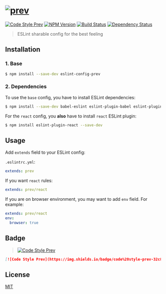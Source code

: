 # [![prev](https://cdn.rawgit.com/preco21/eslint-config-prev/master/assets/logo.svg)](https://github.com/preco21/eslint-config-prev)

[![Code Style Prev](https://img.shields.io/badge/code%20style-prev-32c8fc.svg?style=flat-square)](https://github.com/preco21/eslint-config-prev)
[![NPM Version](https://img.shields.io/npm/v/eslint-config-prev.svg?style=flat-square)](https://www.npmjs.com/package/eslint-config-prev)
[![Build Status](https://img.shields.io/travis/preco21/eslint-config-prev/master.svg?style=flat-square)](https://travis-ci.org/preco21/eslint-config-prev)
[![Dependency Status](https://dependencyci.com/github/preco21/eslint-config-prev/badge?style=flat-square)](https://dependencyci.com/github/preco21/eslint-config-prev)

> ESLint sharable config for the best feeling

## Installation

### 1. Base

```bash
$ npm install --save-dev eslint-config-prev
```

### 2. Dependencies

To use the `base` config, you have to install ESLint dependencies:

```bash
$ npm install --save-dev babel-eslint eslint-plugin-babel eslint-plugin-import
```

For the `react` config, you **also** have to install `react` ESLint plugin:

```bash
$ npm install eslint-plugin-react --save-dev
```

## Usage

Add `extends` field to your ESLint config:

`.eslintrc.yml`:

```yaml
extends: prev
```

If you want `react` rules:

```yaml
extends: prev/react
```

If you are on browser environment, you may want to add `env` field. For example:

```yaml
extends: prev/react
env:
  browser: true
```

## Badge

> [![Code Style Prev](https://img.shields.io/badge/code%20style-prev-32c8fc.svg?style=flat-square)](https://github.com/preco21/eslint-config-prev)

```markdown
[![Code Style Prev](https://img.shields.io/badge/code%20style-prev-32c8fc.svg?style=flat-square)](https://github.com/preco21/eslint-config-prev)
```

## License

[MIT](http://preco.mit-license.org/)

